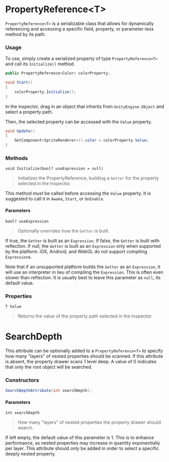 # PropertyReference\<T\>

`PropertyReference<T>` is a serializable class that allows for dynamically referencing and accessing a specific field, property, or parameter-less method by its path.

### Usage

To use, simply create a serialized property of type `PropertyReference<T>` and call its `Initialize()` method.


```cs
public PropertyReference<Color> colorProperty;

void Start()
{
    colorProperty.Initialize();
}
```

In the inspector, drag in an object that inherits from `UnityEngine.Object` and select a property path.

Then, the selected property can be accessed with the `Value` property.

```cs
void Update()
{
	GetComponent<SpriteRenderer>().color = colorProperty.Value;
}
```

### Methods

`void Initialize(bool? useExpression = null)`
> Initializes the PropertyReference, building a `Getter` for the property selected in the Inspector.

This method _must_ be called before accessing the `Value` property. It is suggested to call it in `Awake`, `Start`, or `OnEnable`.

#### Parameters

`bool? useExpression`
> Optionally overrides how the `Getter` is built.

If true, the `Getter` is built as an `Expression`. If false, the `Getter` is built with reflection. If null, the `Getter` is built as an `Expression` only when supported by the platform. iOS, Android, and WebGL do not support compiling `Expression`s.

Note that if an unsupported platform builds the `Getter` as an `Expression`, it will use an interpreter in lieu of compiling the `Expression`. This is often even slower than reflection. It is usually best to leave this parameter as `null`, its default value.

### Properties

`T Value`
> Returns the value of the property path selected in the Inspector.

# SearchDepth

This attribute can be optionally added to a `PropertyReference<T>` to specify how many "layers" of nested properties should be scanned. If this attribute is absent, the property drawer scans 1 level deep. A value of 0 indicates that only the root object will be searched.

### Constructors

```cs
SearchDepthAttribute(int searchDepth);
```

#### Parameters

`int searchDepth`
> How many "layers" of nested properties the property drawer should search.

If left empty, the default value of this parameter is 1. This is to enhance performance, as nested properties may increase in quantity exponentially per layer. This attribute should _only_ be added in order to select a specific deeply nested property.
